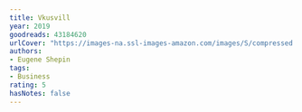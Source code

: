 ```yaml
---
title: Vkusvill
year: 2019
goodreads: 43184620
urlCover: "https://images-na.ssl-images-amazon.com/images/S/compressed.photo.goodreads.com/books/1544390988i/43184620.jpg"
authors:
- Eugene Shepin
tags:
- Business
rating: 5
hasNotes: false
---
```

